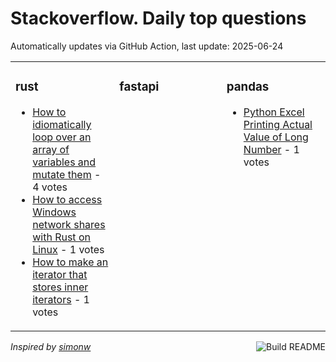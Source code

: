 # Stackoverflow. Daily top questions 

Automatically updates via GitHub Action, last update: <!-- date starts -->2025-06-24<!-- date ends -->


<table><tr><td valign="top" width="33%">

### rust
<!-- rust starts -->
* [How to idiomatically loop over an array of variables and mutate them](https://stackoverflow.com/questions/79676142/how-to-idiomatically-loop-over-an-array-of-variables-and-mutate-them) - 4 votes
* [How to access Windows network shares with Rust on Linux](https://stackoverflow.com/questions/79677881/how-to-access-windows-network-shares-with-rust-on-linux) - 1 votes
* [How to make an iterator that stores inner iterators](https://stackoverflow.com/questions/79677399/how-to-make-an-iterator-that-stores-inner-iterators) - 1 votes
<!-- rust ends -->
</td><td valign="top" width="34%">


### fastapi
<!-- fastapi starts -->

<!-- fastapi ends -->
</td><td valign="top" width="34%">


### pandas
<!-- pandas starts -->
* [Python Excel Printing Actual Value of Long Number](https://stackoverflow.com/questions/79676893/python-excel-printing-actual-value-of-long-number) - 1 votes
<!-- pandas ends -->
</td></tr></table>

<a href="https://github.com/hp0404/hp0404/actions"><img src="https://github.com/hp0404/hp0404/workflows/Build%20README/badge.svg" align="right" alt="Build README"></a> <p>*Inspired by  [simonw](https://github.com/simonw/simonw)*</p>
